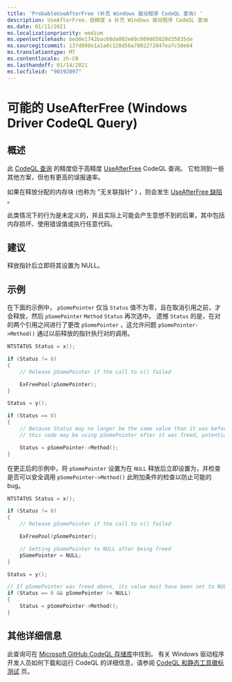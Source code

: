```yaml
---
title: 'ProbableUseAfterFree (补充 Windows 驱动程序 CodeQL 查询) '
description: UseAfterFree，低精度 a 补充 Windows 驱动程序 CodeQL 查询
ms.date: 01/11/2021
ms.localizationpriority: medium
ms.openlocfilehash: bed0e1742bac60da002e60c009d05820d35035de
ms.sourcegitcommit: 137d098e1a1a0c128d56a7002272847ea7c58e64
ms.translationtype: MT
ms.contentlocale: zh-CN
ms.lasthandoff: 01/14/2021
ms.locfileid: "98192897"
---
```

# <a name="probable-useafterfree-windows-driver-codeql-query"></a>可能的 UseAfterFree (Windows Driver CodeQL Query) 

## <a name="overview"></a>概述

此 [CodeQL 查询](https://docs.microsoft.com/windows-hardware/drivers/devtest/static-tools-and-codeql) 的精度低于高精度 [UseAfterFree](https://docs.microsoft.com/windows-hardware/drivers/devtest/codeql-windows-driver-useafterfree) CodeQL 查询。 它检测到一些其他方案，但也有更高的误报速率。

如果在释放分配的内存块 (也称为 "无关联指针" ) ，则会发生 [UseAfterFree 缺陷](http://cwe.mitre.org/data/definitions/416.html) 。

此类情况下的行为是未定义的，并且实际上可能会产生意想不到的后果，其中包括内存损坏、使用错误值或执行任意代码。

## <a name="recommendation"></a>建议

释放指针后立即将其设置为 NULL。

## <a name="example"></a>示例
在下面的示例中， `pSomePointer` 仅当 `Status` 值不为零，且在取消引用之前，才会释放，然后 `pSomePointer` `Method` `Status` 再次选中。  遗憾 `Status` 的是，在对的两个引用之间进行了更改 `pSomePointer` ，这允许问题 `pSomePointer->Method()` 通过以前释放的指针执行对的调用。

```c
NTSTATUS Status = x();

if (Status != 0)
{
    // Release pSomePointer if the call to x() failed

    ExFreePool(pSomePointer);
}

Status = y();

if (Status == 0)
{
    // Because Status may no longer be the same value than it was before the pointer was released,
    // this code may be using pSomePointer after it was freed, potentially executing arbitrary code.

    Status = pSomePointer->Method();
}
```
在更正后的示例中，将 `pSomePointer` 设置为在 `NULL` 释放后立即设置为，并检查是否可以安全调用 `pSomePointer->Method()` 此附加条件的检查以防止可能的 bug。


```c
NTSTATUS Status = x();

if (Status != 0)
{
    // Release pSomePointer if the call to x() failed

    ExFreePool(pSomePointer);

    // Setting pSomePointer to NULL after being freed
    pSomePointer = NULL;
}

Status = y();

// If pSomePointer was freed above, its value must have been set to NULL
if (Status == 0 && pSomePointer != NULL)
{
    Status = pSomePointer->Method();
}
```

## <a name="additional-details"></a>其他详细信息

此查询可在 [Microsoft GitHub CodeQL 存储库](https://github.com/microsoft/Windows-Driver-Developer-Supplemental-Tools)中找到。  有关 Windows 驱动程序开发人员如何下载和运行 CodeQL 的详细信息，请参阅 [CodeQL 和静态工具徽标测试](https://docs.microsoft.com/windows-hardware/drivers/devtest/static-tools-and-codeql) 页。

